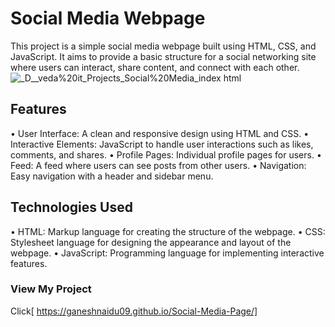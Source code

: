 # Social Media Webpage
This project is a simple social media webpage built using HTML, CSS, and JavaScript. It aims to provide a basic structure for a social networking site where users can interact, share content, and connect with each other.
![_D__veda%20it_Projects_Social%20Media_index html](https://github.com/user-attachments/assets/e9692f6b-ffee-45d6-9ccb-97b6feabd260)

## Features
• User Interface: A clean and responsive design using HTML and CSS. 
• Interactive Elements: JavaScript to handle user interactions such as likes, comments, and shares.
• Profile Pages: Individual profile pages for users.
• Feed: A feed where users can see posts from other users.
• Navigation: Easy navigation with a header and sidebar menu.

## Technologies Used
• HTML: Markup language for creating the structure of the webpage.
• CSS: Stylesheet language for designing the appearance and layout of the webpage.
• JavaScript: Programming language for implementing interactive features.

### View My Project
Click[ https://ganeshnaidu09.github.io/Social-Media-Page/]
